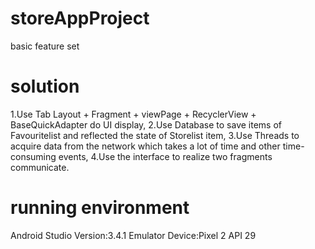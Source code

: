  # storeAppProject
basic feature set


 # solution
1.Use Tab Layout + Fragment + viewPage + RecyclerView + BaseQuickAdapter do UI display,
2.Use Database to save items of Favouritelist and reflected the state of Storelist item,
3.Use Threads to acquire data from the network which takes a lot of time and other time-consuming events,
4.Use the interface to realize two fragments communicate.

 # running environment
Android Studio Version:3.4.1
Emulator Device:Pixel 2 API 29

